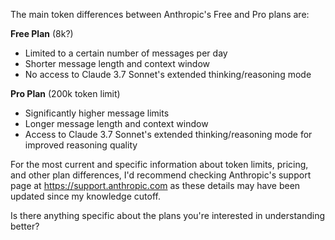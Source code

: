 The main token differences between Anthropic's Free and Pro plans are:

**Free Plan** (8k?)
- Limited to a certain number of messages per day
- Shorter message length and context window 
- No access to Claude 3.7 Sonnet's extended thinking/reasoning mode

**Pro Plan** (200k token limit)
- Significantly higher message limits
- Longer message length and context window
- Access to Claude 3.7 Sonnet's extended thinking/reasoning mode for improved reasoning quality

For the most current and specific information about token limits, pricing, and other plan differences, I'd recommend checking Anthropic's support page at https://support.anthropic.com as these details may have been updated since my knowledge cutoff.

Is there anything specific about the plans you're interested in understanding better?
